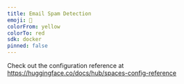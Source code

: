 ```yaml
---
title: Email Spam Detection
emoji: 🚀
colorFrom: yellow
colorTo: red
sdk: docker
pinned: false
---
```


Check out the configuration reference at https://huggingface.co/docs/hub/spaces-config-reference